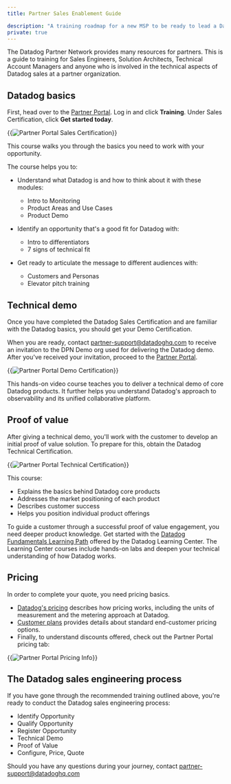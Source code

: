 ```yaml
---
title: Partner Sales Enablement Guide

description: "A training roadmap for a new MSP to be ready to lead a Datadog sales engineering process"
private: true
---
```

The Datadog Partner Network provides many resources for partners. This is a guide to training for Sales Engineers, Solution Architects, Technical Account Managers and anyone who is involved in the technical aspects of Datadog sales at a partner organization.

## Datadog basics

First, head over to the [Partner Portal][1]. Log in and click **Training**. Under Sales Certification, click **Get started today**.

{{<img src="partners/portal_sales_go.png" alt="Partner Portal Sales Certification" style="max-width:734px">}}

This course walks you through the basics you need to work with your opportunity.

The course helps you to:

- Understand what Datadog is and how to think about it with these modules:
    -  Intro to Monitoring
    -  Product Areas and Use Cases
    -  Product Demo

- Identify an opportunity that's a good fit for Datadog with:
    -  Intro to differentiators
    -  7 signs of technical fit

- Get ready to articulate the message to different audiences with:
    -  Customers and Personas
    -  Elevator pitch training

## Technical demo

Once you have completed the Datadog Sales Certification and are familiar with the Datadog basics, you should get your Demo Certification.

When you are ready, contact partner-support@datadoghq.com to receive an invitation to the DPN Demo org used for delivering the Datadog demo. After you've received your invitation, proceed to the
<a href="https://partners.datadoghq.com/" target="_blank">Partner Portal</a>.

{{<img src="partners/portal_demo_go.png" alt="Partner Portal Demo Certification" style="max-width: 367px">}}

This hands-on video course teaches you to deliver a technical demo of core Datadog products. It further helps you understand Datadog's approach to observability and its unified collaborative platform.

## Proof of value

After giving a technical demo, you'll work with the customer to develop an initial proof of value solution. To prepare for this, obtain the Datadog Technical Certification.

{{<img src="partners/portal_tech_go.png" alt="Partner Portal Technical Certification" style="max-width:367px">}}

This course:
- Explains the basics behind Datadog core products
- Addresses the market positioning of each product
- Describes customer success
- Helps you position individual product offerings

To guide a customer through a successful proof of value engagement, you need deeper product knowledge. Get started with the [Datadog Fundamentals Learning Path][2] offered by the Datadog Learning Center. The Learning Center courses include hands-on labs and deepen your technical understanding of how Datadog works.

## Pricing

In order to complete your quote, you need pricing basics.

- [Datadog's pricing][3] describes how pricing works, including the units of measurement and the metering approach at Datadog.
- [Customer plans][4] provides details about standard end-customer pricing options.
- Finally, to understand discounts offered, check out the Partner Portal pricing tab:

{{<img src="partners/portal_pricing_go.png" alt="Partner Portal Pricing Info" style="max-width:734px">}}

## The Datadog sales engineering process

If you have gone through the recommended training outlined above, you're ready to conduct the Datadog sales engineering process:

- Identify Opportunity
- Qualify Opportunity
- Register Opportunity
- Technical Demo
- Proof of Value
- Configure, Price, Quote

Should you have any questions during your journey, contact partner-support@datadoghq.com

[1]: https://partners.datadoghq.com/
[2]: https://learn.datadoghq.com/bundles/dd-fundamentals
[3]: /account_management/billing/pricing/
[4]: https://www.datadoghq.com/pricing/
